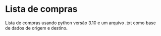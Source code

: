 # Lista de compras
 Lista de compras usando python versão 3.10 e um arquivo .txt como base de dados de origem e destino.
